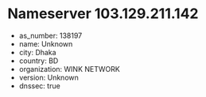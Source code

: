 # Nameserver 103.129.211.142

* as_number: 138197
* name: Unknown
* city: Dhaka
* country: BD
* organization: WINK NETWORK
* version: Unknown
* dnssec: true
